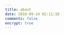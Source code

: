 ```yaml
---
title: about
date: 2018-09-24 02:11:18
comments: false
encrypt: true
---
```

<!-- ![](https://ws1.sinaimg.cn/large/006iOFs0gy1fvkz844eh4j30qh0whjww.jpg) -->